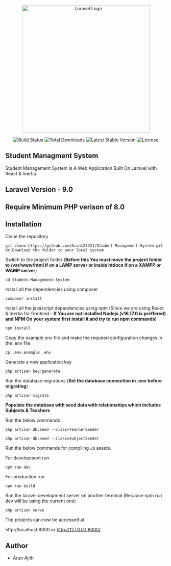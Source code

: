 <p align="center"><a href="https://laravel.com" target="_blank"><img src="https://raw.githubusercontent.com/laravel/art/master/logo-lockup/5%20SVG/2%20CMYK/1%20Full%20Color/laravel-logolockup-cmyk-red.svg" width="400" alt="Laravel Logo"></a></p>

<p align="center">
<a href="https://travis-ci.org/laravel/framework"><img src="https://travis-ci.org/laravel/framework.svg" alt="Build Status"></a>
<a href="https://packagist.org/packages/laravel/framework"><img src="https://img.shields.io/packagist/dt/laravel/framework" alt="Total Downloads"></a>
<a href="https://packagist.org/packages/laravel/framework"><img src="https://img.shields.io/packagist/v/laravel/framework" alt="Latest Stable Version"></a>
<a href="https://packagist.org/packages/laravel/framework"><img src="https://img.shields.io/packagist/l/laravel/framework" alt="License"></a>
</p>

## Student Managment System

Student Management System is A Web Application Built On Laravel with React & Inertia

## Laravel Version - 9.0
## Require Minimum PHP verison of 8.0


## Installation



Clone the repository

    git clone https://github.com/Arun123321/Student-Management-System.git
    Or Download the folder to your local system
    
Switch to the project folder (**Before this You must move the project folder to /var/www/html if on a LAMP server or inside htdocs if on a XAMPP or WAMP server**)

    cd Student-Management-System

Install all the dependencies using composer

    composer install
    
    
Install all the javascript dependencies using npm (Since we are using React & Inertia for frontend - **If You are not installed Nodejs (v16.17.0 is preffered) and NPM On your system first install it and try to run npm commands**)

    npm install    

Copy the example env file and make the required configuration changes in the .env file

    cp .env.example .env

Generate a new application key

    php artisan key:generate
    
Run the database migrations (**Set the database connection in .env before migrating**)

    php artisan migrate
    
**Populate the database with seed data with relationships which includes Subjects & Teachers**

Run the below commands

    php artisan db:seed --class=TeacherSeeder
    
    php artisan db:seed --class=SubjectSeeder
    

Run the below commands for compiling Js assets.


   For development run

    npm run dev
    
   For production run

    npm run build
 
   
Run the laravel development server on another terminal (Because npm run dev will be using the current one)

    php artisan serve
   
    
   The projects can now be accessed at

   http://localhost:8000 or http://127.0.0.1:8000/
    
 ## Author
 
 - Arun Ajith
